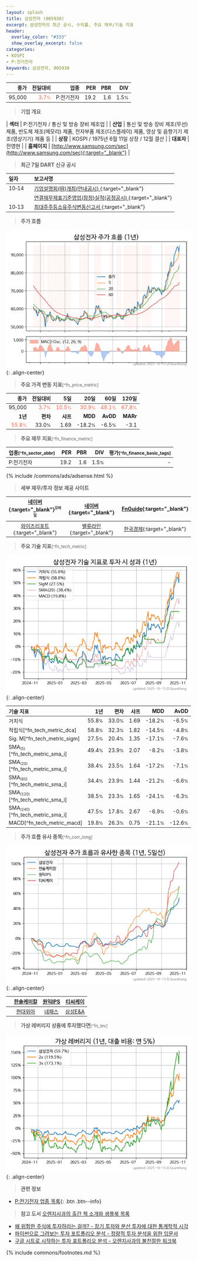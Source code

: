 ```yaml
---
layout: splash
title: 삼성전자 (005930)
excerpt: 삼성전자의 최근 공시, 수익률, 주요 재무/기술 지표
header:
  overlay_color: "#333"
  show_overlay_excerpt: false
categories:
- KOSPI
- P:전기전자
keywords: 삼성전자, 005930
---
```


| **종가** | **전일대비** | **업종** | **PER** | **PBR** | **DIV** |
| -------: | -----------: | -------: | ------: | ------: | ------: |
| 95,000 | <span style="color: tomato">3.7<small>%</small></span> | P:전기전자 | 19.2 | 1.6 | 1.5<small>%</small> |

<!-- more -->


> **기업 개요**<a id="company"></a>

| <span style="white-space:nowrap;">**섹터**</span> | P:전기전자 / 통신 및 방송 장비 제조업 |
| <span style="white-space:nowrap;">**산업**</span> | 통신 및 방송 장비 제조(무선) 제품, 반도체 제조(메모리) 제품, 전자부품 제조(디스플레이) 제품, 영상 및 음향기기 제조(영상기기) 제품 등 |
| <span style="white-space:nowrap;">**상장**</span> | KOSPI / 1975년 6월 11일 상장 / 12월 결산 |
| <span style="white-space:nowrap;">**대표자**</span> | 전영현 |
| <span style="white-space:nowrap;">**홈페이지**</span> | [http://www.samsung.com/sec](http://www.samsung.com/sec){:target="_blank"} |


> **최근 7일 DART 신규 공시**<a id="dart"></a>

| **일자** |      | **보고서명** |
| :------- | :--- | :----------- |
| 10&#x2011;14 | | [기업설명회(IR)개최(안내공시)              ](https://dart.fss.or.kr/dsaf001/main.do?rcpNo=20251014800035){:target="_blank"} |
|  | | [연결재무제표기준영업(잠정)실적(공정공시)              ](https://dart.fss.or.kr/dsaf001/main.do?rcpNo=20251014800003){:target="_blank"} |
| 10&#x2011;13 | | [최대주주등소유주식변동신고서              ](https://dart.fss.or.kr/dsaf001/main.do?rcpNo=20251013800563){:target="_blank"} |


> **주가 흐름**<a id="price"></a>

![005930](/stock/images/005930.png){: .align-center}


> **주요 가격 변동 지표**<small>[^fn_price_metric]</small>

| **종가** | **전일대비** | **5일** | **20일** | **60일** | **120일** |
| -------: | -----------: | ------: | -------: | -------: | --------: |
| 95,000 | <span style="color: tomato">3.7<small>%</small></span> | <span style="color: tomato">10.5<small>%</small></span> | <span style="color: tomato">30.9<small>%</small></span> | <span style="color: tomato">49.1<small>%</small></span> | <span style="color: tomato">67.8<small>%</small></span> |
| **1년** | **편차** | **샤프** | **MDD** | **AvDD** | **MARr** |
| <span style="color: tomato">55.8<small>%</small></span> | 33.0<small>%</small> | 1.69 | -18.2<small>%</small> | -6.5<small>%</small> | -3.1 |


> **주요 재무 지표**<small>[^fn_finance_metric]</small>

| **업종**<small>[^fn_sector_abbr]</small> | **PER** | **PBR** | **DIV** | **평가**<small>[^fn_finance_basic_tags]</small> |
| :--------------------------------------- | ------: | ------: | ------: | ----------------------------------------------: |
| P:전기전자 | 19.2 | 1.6 | 1.5<small>%</small> | - |



{% include /commons/ads/adsense.html %}

> **세부 재무/투자 정보 제공 사이트**

| [네이버](https://m.stock.naver.com/domestic/stock/005930/finance/summary){:target="_blank"}<sup><small>모바일</small></sup> | [네이버](https://finance.naver.com/item/coinfo.naver?code=005930){:target="_blank"} | [FnGuide](https://comp.fnguide.com/SVO2/ASP/SVD_Invest.asp?gicode=A005930&MenuYn=Y){:target="_blank"} |
| :---: | :---: | :---: |
| [와이즈리포트](https://comp.wisereport.co.kr/company/c1040001.aspx?cmp_cd=005930){:target="_blank"} | [밸류라인](https://www.valueline.co.kr/finance/summary/005930){:target="_blank"} | [한국경제](https://markets.hankyung.com/stock/005930/financial-summary){:target="_blank"} |


> **주요 기술 지표**<small>[^fn_tech_metric]</small>


![005930](/stock/images/005930_tech.png){: .align-center}

| **기술 지표** | **1년** | **편차** | **샤프** | **MDD** | **AvDD** |
| :------------ | ------: | -----------: | -------: | ------: | -------: |
| 거치식 | 55.8<small>%</small> | 33.0<small>%</small> | 1.69 | -18.2<small>%</small> | -6.5<small>%</small> |
| 적립식[^fn_tech_metric_dca] | 58.8<small>%</small> | 32.3<small>%</small> | 1.82 | -14.5<small>%</small> | -4.8<small>%</small> |
| Sig. M[^fn_tech_metric_sigm] | 27.5<small>%</small> | 20.4<small>%</small> | 1.35 | -17.1<small>%</small> | -7.6<small>%</small> |
| SMA<small><sub>(5)</sub></small>[^fn_tech_metric_sma_i] | 49.4<small>%</small> | 23.9<small>%</small> | 2.07 | -8.2<small>%</small> | -3.8<small>%</small> |
| SMA<small><sub>(20)</sub></small>[^fn_tech_metric_sma_i] | 38.4<small>%</small> | 23.5<small>%</small> | 1.64 | -17.2<small>%</small> | -7.1<small>%</small> |
| SMA<small><sub>(60)</sub></small>[^fn_tech_metric_sma_i] | 34.4<small>%</small> | 23.9<small>%</small> | 1.44 | -21.2<small>%</small> | -6.6<small>%</small> |
| SMA<small><sub>(120)</sub></small>[^fn_tech_metric_sma_i] | 38.5<small>%</small> | 23.3<small>%</small> | 1.65 | -24.1<small>%</small> | -6.3<small>%</small> |
| SMA<small><sub>(240)</sub></small>[^fn_tech_metric_sma_i] | 47.5<small>%</small> | 17.8<small>%</small> | 2.67 | -6.9<small>%</small> | -0.6<small>%</small> |
| MACD[^fn_tech_metric_macd] | 19.8<small>%</small> | 26.3<small>%</small> | 0.75 | -21.1<small>%</small> | -12.6<small>%</small> |


> **주가 흐름 유사 종목**<a id="corr"></a><small>[^fn_corr_long]</small>

![005930](/stock/images/005930_corr.png){: .align-center}

|       | [한솔케미칼](/014680/) | [원익IPS](/240810/) | [티씨케이](/064760/) |
| :---: | :------------------------------------: | :------------------------------------: | :------------------------------------: |
|       | [현대위아](/011210/) | [네패스](/033640/) | [삼성E&A](/028050/) |


> **가상 레버리지 상품에 투자했다면**<a id="2x"></a><small>[^fn_lev]</small>

![005930](/stock/images/005930_2x.png){: .align-center}


> **관련 정보**

- [P:전기전자 업종 목록](/stats/sector/kospi_업종_전기전자_종목/){: .btn .btn--info}

> **참고 도서** [오렌지사과의 출간 책 소개와 샘플북 목록](https://kongdori.tistory.com/691)

- [왜 위험한 주식에 투자하라는 걸까? - 장기 투자와 분산 투자에 대한 통계학적 시각](https://kongdori.tistory.com/421)
- [파이썬으로 그려보는 투자 포트폴리오 분석  - 정량적 투자 분석을 위한 입문서](https://kongdori.tistory.com/643)
- [구글 시트로 시작하는 투자 포트폴리오 분석 - 오렌지사과의 불친절한 워크북](https://kongdori.tistory.com/449)


{% include commons/footnotes.md %}